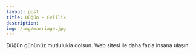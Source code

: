 ```yaml
---
layout: post
title: Düğün - Evlilik
description: 
img: /img/marriage.jpg
---
```


Düğün gününüz mutlulukla dolsun. Web sitesi ile daha fazla insana ulaşın.

